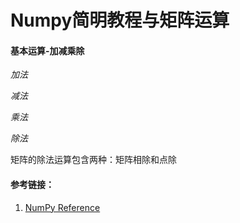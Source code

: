 # Numpy简明教程与矩阵运算

#### 基本运算-加减乘除
*加法*

*减法*

*乘法*

*除法*

矩阵的除法运算包含两种：矩阵相除和点除

#### 参考链接：

1. [NumPy Reference](https://docs.scipy.org/doc/numpy/reference/)
